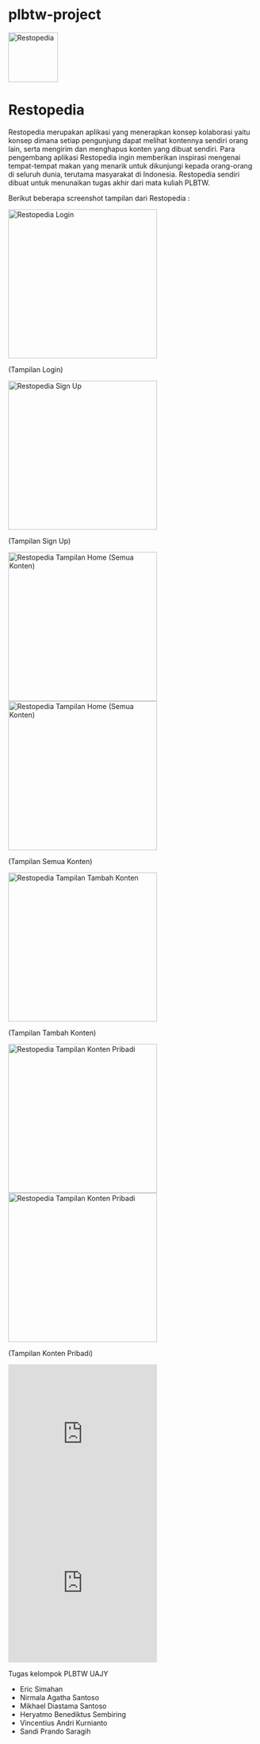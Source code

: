 # plbtw-project

<img alt="Restopedia" height="100" src="https://github.com/diasantoso/plbtw-project/blob/master/AndroidApp/Restopedia/app/src/main/res/drawable/restopedia.png">

<h1>Restopedia</h1>

Restopedia merupakan aplikasi yang menerapkan konsep kolaborasi yaitu konsep dimana setiap pengunjung dapat melihat kontennya sendiri orang lain, serta mengirim dan menghapus konten yang dibuat sendiri. Para pengembang aplikasi Restopedia ingin memberikan inspirasi mengenai tempat-tempat makan yang menarik untuk dikunjungi kepada orang-orang di seluruh dunia, terutama masyarakat di Indonesia. Restopedia sendiri dibuat untuk menunaikan tugas akhir dari mata kuliah PLBTW.

Berikut beberapa screenshot tampilan dari Restopedia :

<img alt="Restopedia Login" height="300" src="https://github.com/diasantoso/plbtw-project/blob/master/Documentation/30300.jpg">

(Tampilan Login)

<img alt="Restopedia Sign Up" height="300" src="https://github.com/diasantoso/plbtw-project/blob/master/Documentation/30301.jpg">

(Tampilan Sign Up)

<img alt="Restopedia Tampilan Home (Semua Konten)" height="300" src="https://github.com/diasantoso/plbtw-project/blob/master/Documentation/30302.jpg"> <img alt="Restopedia Tampilan Home (Semua Konten)" height="300" src="https://github.com/diasantoso/plbtw-project/blob/master/Documentation/30303.jpg">

(Tampilan Semua Konten)

<img alt="Restopedia Tampilan Tambah Konten" height="300" src="https://github.com/diasantoso/plbtw-project/blob/master/Documentation/30304.jpg">

(Tampilan Tambah Konten)

<img alt="Restopedia Tampilan Konten Pribadi" height="300" src="https://github.com/diasantoso/plbtw-project/blob/master/Documentation/30305.jpg"> <img alt="Restopedia Tampilan Konten Pribadi" height="300" src="https://github.com/diasantoso/plbtw-project/blob/master/Documentation/30306.jpg">

(Tampilan Konten Pribadi)

<iframe width="300" height="300" src="https://www.youtube.com/embed/g_mX291x_E4" frameborder="0" allowfullscreen></iframe>
<iframe width="300" height="300" src="https://www.youtube.com/embed/iixddOrrh38" frameborder="0" allowfullscreen></iframe>

Tugas kelompok PLBTW UAJY
<ul><li>Eric Simahan
<li>	Nirmala Agatha Santoso
<li>	Mikhael Diastama Santoso
<li>	Heryatmo Benediktus Sembiring
<li>	Vincentius Andri Kurnianto
<li>	Sandi Prando Saragih </ul>
